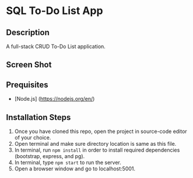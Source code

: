 # SQL To-Do List App

## Description
A full-stack CRUD To-Do List application.


## Screen Shot


## Prequisites
- [Node.js] (https://nodejs.org/en/)


## Installation Steps
1. Once you have cloned this repo, open the project in source-code editor of your choice.
2. Open terminal and make sure directory location is same as this file.
3. In terminal, run `npm install` in order to install required dependencies (bootstrap, express, and pg).
4. In terminal, type `npm start` to run the server.
5. Open a browser window and go to localhost:5001.

